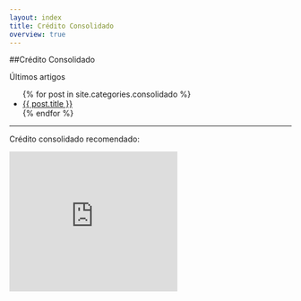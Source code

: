 ```yaml
---
layout: index
title: Crédito Consolidado
overview: true
---
```


##Crédito Consolidado

<span class="latest-article">Últimos artigos</span>

<ul class="index">
  {% for post in site.categories.consolidado %}
    <li><a href="{{ post.url }}">{{ post.title }}</a></li>
  {% endfor %}
</ul>

<hr/>

<span class="latest-article">Crédito consolidado recomendado:</span>
<div class="sponsor">
  <script type="text/javascript">
    try {
      new __trknanapub("S417644C3211210");
    } catch(e) {}
  </script>
  <noscript>
    <iframe src="http://action.metaffiliation.com/trk.php?maff=N417644C3211210" width="300" height="250" frameborder="0" scrolling="no">&nbsp;</iframe>
  </noscript>
</div>
